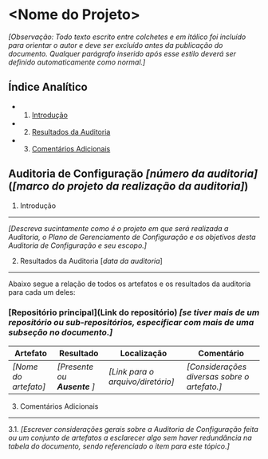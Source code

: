 <!-- Template de Auditoria de Configuração (ACS) versão em Markdown-->
\<Nome do Projeto\>
===================

*[Observação: Todo texto escrito entre colchetes e em itálico foi incluído para orientar o autor e deve ser excluído antes da publicação do documento. Qualquer parágrafo inserido após esse estilo deverá ser definido automaticamente como normal.]*

Índice Analítico
----------------

* 1. [Introdução](#1-introdução)
* 2. [Resultados da Auditoria](#2-resultados-da-auditoria)
* 3. [Comentários Adicionais](#3-comentários-adicionais)

Auditoria de Configuração *[número da auditoria]* (*[marco do projeto da realização da auditoria]*)
---------------------------------------------

1. Introdução
-------------

*[Descreva sucintamente como é o projeto em que será realizada a Auditoria, o Plano de Gerenciamento de Configuração e os objetivos desta Auditoria de Configuração e seu escopo.]*

2. Resultados da Auditoria [*data da auditoria*]
--------------------------

Abaixo segue a relação de todos os artefatos e os resultados da auditoria para cada um deles:

### [Repositório principal](Link do repositório) *[se tiver mais de um repositório ou sub-repositórios, especificar com mais de uma subseção no documento.]*

| Artefato | Resultado | Localização | Comentário |
|----------|-----------|-------------|------------|
|*[Nome do artefato]* | *[*Presente* ou* ***Ausente*** *]* | *[Link para o arquivo/diretório]* | *[Considerações diversas sobre o artefato.]*

3. Comentários Adicionais
-------------------------

3.1. *[Escrever considerações gerais sobre a Auditoria de Configuração feita ou um conjunto de artefatos a esclarecer algo sem haver redundância na tabela do documento, sendo referenciado o item para este tópico.]*